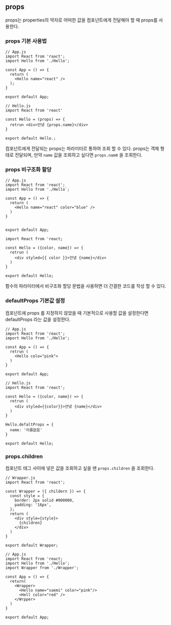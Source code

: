 ## props

props는 properties의 약자로 어떠한 값을 컴포넌트에게 전달해야 할 때 props를 사용한다.

### props 기본 사용법

```
// App.js
import React from 'raact';
import Hello from './Hello';

const App = () => {
  return (
    <Hello name="react" />
  );
}

export default App;
```

```
// Hello.js
import React from 'react'

const Hello = (props) => {
  retrun <div>안녕 {props.name}</div>
}

export default Hello.;
```

컴포넌트에게 전달되는 props는 파라미터르 통하여 조회 할 수 있다. props는 객체 형태로 전달되며, 만약 `name` 값을 조회하고 싶다면 `props.nam`e 을 조회한다.

### props 비구조화 할당

```
// App.js
import React from 'react';
import Hello from './Hello`;

const App = () => {
  return (
    <Hello name="react" color="blue" />
  )
}


export default App;
```

```
import React from 'react;

const Hello = ({color, name}) => {
  retrun (
    <div styled={{ color }}>안녕 {name}</div>
  )
}

export default Hello;
```

함수의 파라미터에서 비구조화 할당 문법을 사용하면 더 간결한 코드를 작성 할 수 있다.

### defaultProps 기본값 설정

컴포넌트에 props 를 지정하지 않았을 때 기본적으로 사용할 값을 설정한다면 defaultProps 라는 값을 설정한다.

```
// App.js
import React from 'react';
import Hello from './Hello';

const App = () => {
  retrun (
    <Hello colo="pink">
  )
}

export default App;
```

```
// Hello.js
import React from 'react';

const Hello = ({color, name}) => {
  retrun (
    <div styled={{color}}>안녕 {name}</div>
  )
}

Hello.defaltProps = {
  name: '이름없음'
}

export default Hello;
```

### props.children

컴포넌트 태그 사이에 넣은 값을 조회하고 싶을 땐 `props.children` 을 조회한다.

```
// Wrapper.js
import React from 'react';

const Wrapper = ({ childern }) => {
  const style = {
    border: 2px solid #000000,
    padding: '16px',
  };
  return (
    <div style={style}>
      {children}
    </div>
  )
}

export default Wrapper;
```

```
// App.js
import React from 'react;
import Hello from './Hello';
import Wrapper from './Wrapper';

const App = () => {
  return(
    <Wrapper>
      <Hello name="saemi" color="pink"/>
      <Hell color="red" />
    </Wrpper>
  )
}

export default App;
```
